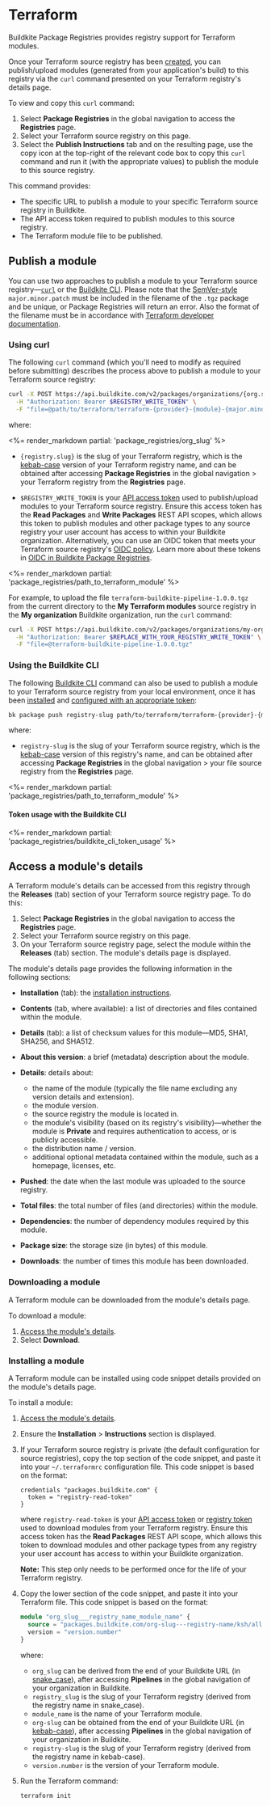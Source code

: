 # Terraform

Buildkite Package Registries provides registry support for Terraform modules.

Once your Terraform source registry has been [created](/docs/package-registries/manage-registries#create-a-source-registry), you can publish/upload modules (generated from your application's build) to this registry via the `curl` command presented on your Terraform registry's details page.

To view and copy this `curl` command:

1. Select **Package Registries** in the global navigation to access the **Registries** page.
1. Select your Terraform source registry on this page.
1. Select the **Publish Instructions** tab and on the resulting page, use the copy icon at the top-right of the relevant code box to copy this `curl` command and run it (with the appropriate values) to publish the module to this source registry.

This command provides:

- The specific URL to publish a module to your specific Terraform source registry in Buildkite.
- The API access token required to publish modules to this source registry.
- The Terraform module file to be published.

## Publish a module

You can use two approaches to publish a module to your Terraform source registry—[`curl`](#publish-a-module-using-curl) or the [Buildkite CLI](#publish-a-module-using-the-buildkite-cli). Please note that the [SemVer-style](https://semver.org/) `major.minor.patch` must be included in the filename of the `.tgz` package and be unique, or Package Registries will return an error. Also the format of the filename must be in accordance with [Terraform developer documentation](https://developer.hashicorp.com/terraform/registry/modules/publish#requirements).


### Using curl

The following `curl` command (which you'll need to modify as required before submitting) describes the process above to publish a module to your Terraform source registry:

```bash
curl -X POST https://api.buildkite.com/v2/packages/organizations/{org.slug}/registries/{registry.slug}/packages \
  -H "Authorization: Bearer $REGISTRY_WRITE_TOKEN" \
  -F "file=@path/to/terraform/terraform-{provider}-{module}-{major.minor.patch}.tgz"
```

where:

<%= render_markdown partial: 'package_registries/org_slug' %>

- `{registry.slug}` is the slug of your Terraform registry, which is the [kebab-case](https://en.wikipedia.org/wiki/Letter_case#Kebab_case) version of your Terraform registry name, and can be obtained after accessing **Package Registries** in the global navigation > your Terraform registry from the **Registries** page.

- `$REGISTRY_WRITE_TOKEN` is your [API access token](https://buildkite.com/user/api-access-tokens) used to publish/upload modules to your Terraform source registry. Ensure this access token has the **Read Packages** and **Write Packages** REST API scopes, which allows this token to publish modules and other package types to any source registry your user account has access to within your Buildkite organization. Alternatively, you can use an OIDC token that meets your Terraform source registry's [OIDC policy](/docs/package-registries/security/oidc#define-an-oidc-policy-for-a-registry). Learn more about these tokens in [OIDC in Buildkite Package Registries](/docs/package-registries/security/oidc).

<%= render_markdown partial: 'package_registries/path_to_terraform_module' %>

For example, to upload the file `terraform-buildkite-pipeline-1.0.0.tgz` from the current directory to the **My Terraform modules** source registry in the **My organization** Buildkite organization, run the `curl` command:

```bash
curl -X POST https://api.buildkite.com/v2/packages/organizations/my-organization/registries/my-terraform-modules/packages \
  -H "Authorization: Bearer $REPLACE_WITH_YOUR_REGISTRY_WRITE_TOKEN" \
  -F "file=@terraform-buildkite-pipeline-1.0.0.tgz"
```

### Using the Buildkite CLI

The following [Buildkite CLI](/docs/platform/cli) command can also be used to publish a module to your Terraform source registry from your local environment, once it has been [installed](/docs/platform/cli/installation) and [configured with an appropriate token](#token-usage-with-the-buildkite-cli):

```bash
bk package push registry-slug path/to/terraform/terraform-{provider}-{module}-{major.minor.patch}.tgz
```

where:

- `registry-slug` is the slug of your Terraform source registry, which is the [kebab-case](https://en.wikipedia.org/wiki/Letter_case#Kebab_case) version of this registry's name, and can be obtained after accessing **Package Registries** in the global navigation > your file source registry from the **Registries** page.

<%= render_markdown partial: 'package_registries/path_to_terraform_module' %>

<h4 id="token-usage-with-the-buildkite-cli">Token usage with the Buildkite CLI</h4>

<%= render_markdown partial: 'package_registries/buildkite_cli_token_usage' %>

## Access a module's details

A Terraform module's details can be accessed from this registry through the **Releases** (tab) section of your Terraform source registry page. To do this:

1. Select **Package Registries** in the global navigation to access the **Registries** page.
1. Select your Terraform source registry on this page.
1. On your Terraform source registry page, select the module within the **Releases** (tab) section. The module's details page is displayed.

The module's details page provides the following information in the following sections:

- **Installation** (tab): the [installation instructions](#access-a-modules-details-installing-a-module).
- **Contents** (tab, where available): a list of directories and files contained within the module.
- **Details** (tab): a list of checksum values for this module—MD5, SHA1, SHA256, and SHA512.
- **About this version**: a brief (metadata) description about the module.
- **Details**: details about:

    * the name of the module (typically the file name excluding any version details and extension).
    * the module version.
    * the source registry the module is located in.
    * the module's visibility (based on its registry's visibility)—whether the module is **Private** and requires authentication to access, or is publicly accessible.
    * the distribution name / version.
    * additional optional metadata contained within the module, such as a homepage, licenses, etc.

- **Pushed**: the date when the last module was uploaded to the source registry.
- **Total files**: the total number of files (and directories) within the module.
- **Dependencies**: the number of dependency modules required by this module.
- **Package size**: the storage size (in bytes) of this module.
- **Downloads**: the number of times this module has been downloaded.

### Downloading a module

A Terraform module can be downloaded from the module's details page.

To download a module:

1. [Access the module's details](#access-a-modules-details).
1. Select **Download**.

### Installing a module

A Terraform module can be installed using code snippet details provided on the module's details page.

To install a module:

1. [Access the module's details](#access-a-modules-details).
1. Ensure the **Installation** > **Instructions** section is displayed.
1. If your Terraform source registry is private (the default configuration for source registries), copy the top section of the code snippet, and paste it into your `~/.terraformrc` configuration file. This code snippet is based on the format:

    ```config
    credentials "packages.buildkite.com" {
      token = "registry-read-token"
    }
    ```

    where `registry-read-token` is your [API access token](https://buildkite.com/user/api-access-tokens) or [registry token](/docs/package-registries/manage-registries#configure-registry-tokens) used to download modules from your Terraform registry. Ensure this access token has the **Read Packages** REST API scope, which allows this token to download modules and other package types from any registry your user account has access to within your Buildkite organization.

    **Note:** This step only needs to be performed once for the life of your Terraform registry.

1. Copy the lower section of the code snippet, and paste it into your Terraform file. This code snippet is based on the format:

    ```terraform
    module "org_slug___registry_name_module_name" {
      source = "packages.buildkite.com/org-slug---registry-name/ksh/all"
      version = "version.number"
    }
    ```

    where:
    * `org_slug` can be derived from the end of your Buildkite URL (in [snake_case](https://en.wikipedia.org/wiki/Letter_case#Snake_case)), after accessing **Pipelines** in the global navigation of your organization in Buildkite.
    * `registry_slug` is the slug of your Terraform registry (derived from the registry name in snake_case).
    * `module_name` is the name of your Terraform module.
    * `org-slug` can be obtained from the end of your Buildkite URL (in [kebab-case](https://en.wikipedia.org/wiki/Letter_case#Kebab_case)), after accessing **Pipelines** in the global navigation of your organization in Buildkite.
    * `registry-slug` is the slug of your Terraform registry (derived from the registry name in kebab-case).
    * `version.number` is the version of your Terraform module.

1. Run the Terraform command:

    ```bash
    terraform init
    ```
